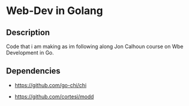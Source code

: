 # Web-Dev in Golang 

## Description

Code that i am making as im following along Jon Calhoun course on Wbe Development in Go.


## Dependencies

* https://github.com/go-chi/chi

* https://github.com/cortesi/modd
